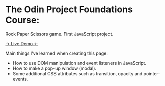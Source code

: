 # The Odin Project Foundations Course:
Rock Paper Scissors game. First JavaScript project.

<a href="https://kipraschi.github.io/rock-paper-scissors/"> -> Live Demo <- </a>

Main things I've learned when creating this page:
- How to use DOM manipulation and event listeners in JavaScript.
- How to make a pop-up window (modal).
- Some additional CSS attributes such as transition, opacity and pointer-events.
